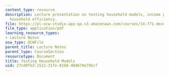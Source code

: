 ```yaml
---
content_type: resource
description: Lecture presentation on testing household models, income pooling, and
  household efficiency.
file: https://ol-ocw-studio-app-qa.s3.amazonaws.com/courses/14-771-development-economics-microeconomic-issues-and-policy-models-fall-2008/27cd0fb3152131fe81b8484670e795cf_lec12.pdf
file_type: application/pdf
learning_resource_types:
- Lecture Notes
ocw_type: OCWFile
parent_title: Lecture Notes
parent_type: CourseSection
resourcetype: Document
title: Testing Household Models
uid: 27cd0fb3-1521-31fe-81b8-484670e795cf
---
```

